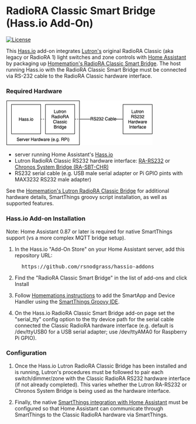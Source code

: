 # RadioRA Classic Smart Bridge (Hass.io Add-On)

[![License](https://img.shields.io/badge/License-Apache%202.0-blue.svg)](https://opensource.org/licenses/Apache-2.0)

This [Hass.io](https://www.home-assistant.io/hassio/) add-on integrates [Lutron's](http://lutron.com/) original RadioRA Classic (aka legacy or RadioRA 1) light switches and zone controls with [Home Assistant](https://www.home-assistant.io/) by packaging up [Homemation's RadioRA Classic Smart Bridge](https://github.com/homemations/SmartThings). The host running Hass.io with the RadioRA Classic Smart Bridge must be connected via RS-232 cable to the RadioRA Classic hardware interface.

### Required Hardware

![RadioRA Classic Smart Bridge](img/diagram.jpg)

* server running Home Assistant's [Hass.io](https://www.home-assistant.io/hassio/)
* Lutron RadioRA Classic RS232 hardware interface: [RA-RS232](http://www.lutron.com/TechnicalDocumentLibrary/044005c.pdf) or [Chronos System Bridge (RA-SBT-CHR)](http://www.lutron.com/TechnicalDocumentLibrary/044037b.pdf)
* RS232 serial cable (e.g. USB male serial adapter or Pi GPIO pints with MAX3232 RS232 male adapter)

See the [Homemation's Lutron RadioRA Classic Bridge](https://github.com/homemations/SmartThings) for additional hardware details, SmartThings groovy script installation, as well as supported features. 

### Hass.io Add-on Installation

Note: Home Assistant 0.87 or later is required for native SmartThings support (vs a more complex MQTT bridge setup).

1. In the Hass.io "Add-On Store" on your Home Assistant server, add this repository URL:
<pre>
     https://github.com/rsnodgrass/hassio-addons
</pre>

2. Find the "RadioRA Classic Smart Bridge" in the list of add-ons and click Install

3. Follow [Homemations instructions](https://github.com/homemations/SmartThings) to add the SmartApp and Device Handler using the [SmartThings Groovy IDE](https://graph.api.smartthings.com/).

4. On the Hass.io RadioRA Classic Smart Bridge add-on page set the "serial_tty" config option to the tty device path for the serial cable connected the Classic RadioRA hardware interface (e.g. default is /dev/ttyUSB0 for a USB serial adapter; use /dev/ttyAMA0 for Raspberry Pi GPIO).

### Configuration

1. Once the Hass.io Lutron RadioRA Classic Bridge has been installed and is running, Lutron's procedures must be followed to pair each switch/dimmer/zone with the Classic RadioRA RS232 hardware interface (if not already completed). This varies whether the Lutron RA-RS232 or Chronos System Bridge is being used as the hardware interface.

2. Finally, the native [SmartThings integration with Home Assistant](https://www.home-assistant.io/components/smartthings/) must be configured so that Home Assistant can communicate through SmartThings to the Classic RadioRA hardware via SmartThings.
